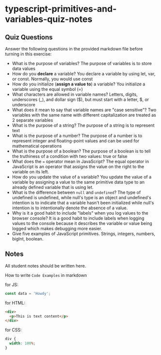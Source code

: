 # typescript-primitives-and-variables-quiz-notes

## Quiz Questions

Answer the following questions in the provided markdown file before turning in this exercise:

- What is the purpose of variables?
  The purpose of variables is to store data values
- How do you **declare** a variable?
  You declare a variable by using let, var, or const. Normally, you would use const
- How do you initialize (**assign a value to**) a variable?
  You initialize a variable using the equal symbol (=)
- What characters are allowed in variable names?
  Letters, digits, underscores (\_), and dollar sign ($), but must start with a letter, $, or underscore
- What does it mean to say that variable names are "case sensitive"?
  Two variables with the same name with different capitalization are treated as 2 separate variables
- What is the purpose of a string?
  The purpose of a string is to represent text
- What is the purpose of a number?
  The purpose of a number is to represent integer and floating-point values and can be used for mathematical operations
- What is the purpose of a boolean?
  The purpose of a boolean is to tell the truthiness of a condition with two values: true or false
- What does the `=` operator mean in JavaScript?
  The equal operator in JavaScript is an operator that assigns the value on the right to the variable on its left.
- How do you update the value of a variable?
  You update the value of a variable by assigning a value to the same primitive data type to an already defined variable that is using let.
- What is the difference between `null` and `undefined`?
  The type of undefined is undefined, while null's type is an object and undefined's intention is to indicate that a variable hasn't been initialized while null's intention is to intentionally denote the absence of a value.
- Why is it a good habit to include "labels" when you log values to the browser console?
  It is a good habit to include labels when logging values to the console because it describes the variable or value being logged which makes debugging more easier.
- Give five examples of JavaScript primitives.
  Strings, integers, numbers, bigInt, boolean.

## Notes

All student notes should be written here.

How to write `Code Examples` in markdown

for JS:

```javascript
const data = 'Howdy';
```

for HTML:

```html
<div>
  <p>This is text content</p>
</div>
```

for CSS:

```css
div {
  width: 100%;
}
```
